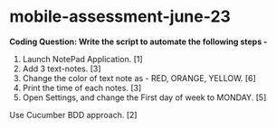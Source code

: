 # mobile-assessment-june-23

**Coding Question: Write the script to automate the following steps -**

1. Launch NotePad Application. [1]
2. Add 3 text-notes. [3]
3. Change the color of text note as - RED, ORANGE, YELLOW. [6]
4. Print the time of each notes. [3]
5. Open Settings, and change the First day of week to MONDAY. [5]

Use Cucumber BDD approach. [2]

